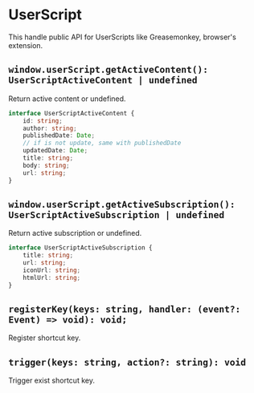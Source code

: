 # UserScript

This handle public API for UserScripts like Greasemonkey, browser's extension.

## `window.userScript.getActiveContent(): UserScriptActiveContent | undefined`

Return active content or undefined.

```ts
interface UserScriptActiveContent {
    id: string;
    author: string;
    publishedDate: Date;
    // if is not update, same with publishedDate
    updatedDate: Date;
    title: string;
    body: string;
    url: string;
}
```

## `window.userScript.getActiveSubscription(): UserScriptActiveSubscription | undefined`

Return active subscription or undefined.

```ts
interface UserScriptActiveSubscription {
    title: string;
    url: string;
    iconUrl: string;
    htmlUrl: string;
}
```

## `registerKey(keys: string, handler: (event?: Event) => void): void;`

Register shortcut key.


## `trigger(keys: string, action?: string): void`

Trigger exist shortcut key.

